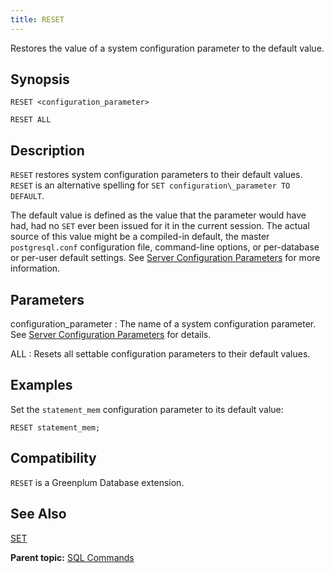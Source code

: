 ```yaml
---
title: RESET 
---
```


Restores the value of a system configuration parameter to the default value.

## <a id="section2"></a>Synopsis 

``` {#sql_command_synopsis}
RESET <configuration_parameter>

RESET ALL
```

## <a id="section3"></a>Description 

`RESET` restores system configuration parameters to their default values. `RESET` is an alternative spelling for `SET configuration\_parameter TO DEFAULT`.

The default value is defined as the value that the parameter would have had, had no `SET` ever been issued for it in the current session. The actual source of this value might be a compiled-in default, the master `postgresql.conf` configuration file, command-line options, or per-database or per-user default settings. See [Server Configuration Parameters](../config_params/guc_config.html) for more information.

## <a id="section4"></a>Parameters 

configuration\_parameter
:   The name of a system configuration parameter. See [Server Configuration Parameters](../config_params/guc_config.html) for details.

ALL
:   Resets all settable configuration parameters to their default values.

## <a id="section5"></a>Examples 

Set the `statement_mem` configuration parameter to its default value:

```
RESET statement_mem; 
```

## <a id="section6"></a>Compatibility 

`RESET` is a Greenplum Database extension.

## <a id="section7"></a>See Also 

[SET](SET.html)

**Parent topic:** [SQL Commands](../sql_commands/sql_ref.html)

